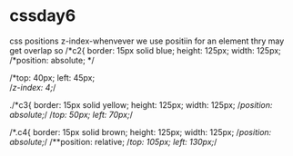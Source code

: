 # cssday6
css positions 
z-index-whenvever we use positiin for an element thry may get overlap so 
/*c2{
    border: 15px solid blue;
height: 125px;
width: 125px;
/*position: absolute; */

/*top: 40px;
left: 45px;  
/*z-index: 4;*/


./*c3{
    border: 15px solid yellow;
height: 125px;
width: 125px;
/*position: absolute;*/
/*top: 50px;
left: 70px;*/

/*.c4{
    border: 15px solid brown;
height: 125px;
width: 125px;
/*position: absolute;*/
/**position: relative;
/*top: 105px;
left: 130px;*/